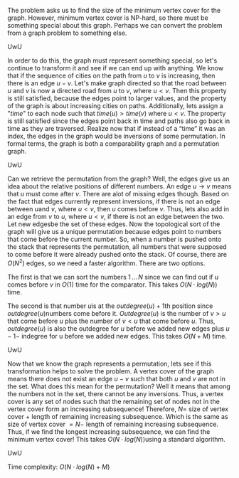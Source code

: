 The problem asks us to find the size of the minimum vertex cover for the graph. However, minimum vertex cover is NP-hard, so there must be something special about this graph. Perhaps we can convert the problem from a graph problem to something else. 

UwU

In order to do this, the graph must represent something special, so let's continue to transform it and see if we can end up with anything. We know that if the sequence of cities on the path from $u$ to $v$ is increasing, then there is an edge $u - v$. Let's make graph directed so that the road between $u$ and $v$ is now a directed road from $u$ to $v$, where $u < v$. Then this property is still satisfied, because the edges point to larger values, and the property of the graph is about increasing cities on paths. Additionally, lets assign a "$time$" to each node such that $time(u) > time(v)$ where $u < v$​. The property is still satisfied since the edges point back in time and paths also go back in time as they are traversed. Realize now that if instead of a “time” it was an index, the edges in the graph would be inversions of some permutation. In formal terms, the graph is both a comparability graph and a permutation graph. 

UwU

Can we retrieve the permutation from the graph? Well, the edges give us an idea about the relative positions of different numbers. An edge $u \rightarrow v$​​​​​​​​ means that $u$​​​​​​​​ must come after $v$​​​​​​​​. There are alot of missing edges though. Based on the fact that edges currently represent inversions, if there is not an edge between $u$​​​​​​​​ and $v$​​​​​​​​, where $u < v$​​​​​​​​, then $u$​​​​​​​​ comes before $v$​​​​​​​​. Thus, lets also add in an edge from $v$​​​​​​​​ to $u$​​​​​​​​, where $u < v$​​​​​​​​, if there is not an edge between the two. Let $\text{new edges}$​​​​​​​​ be the set of these edges. Now the topological sort of the graph will give us a unique permutation because edges point to numbers that come before the current number. So, when a number is pushed onto the stack that represents the permutation, all numbers that were supposed to come before it were already pushed onto the stack. Of course, there are $O(N^2)$​​ edges, so we need a faster algorithm. There are two options. 

The first is that we can sort the numbers $1 \, \dots \, N$​​ since we can find out if $u$​​ comes before $v$​​ in $O(1)$​​ time for the comparator. This takes $O(N \cdot log(N))$​​ time. 

The second is that number $u$​​​​ is at the $outdegree(u) + 1$​​​​th position since $outdegree(u)$​​​​ numbers come before it. $Outdegree(u)$ is the number of $v > u$ that come before $u$ plus the number of $v < u$ that come before $u$. Thus, $outdegree(u)$ is also the outdegree for $u$ before we added $\text{new edges}$ plus $u-1 -$ indegree for u before we added $\text{new edges}$. This takes $O(N + M)$​​​ time. 

UwU

Now that we know the graph represents a permutation, lets see if this transformation helps to solve the problem. A vertex cover of the graph means there does not exist an edge $u - v$ such that both $u$ and $v$ are not in the set. What does this mean for the permutation? Well it means that among the numbers not in the set, there cannot be any inversions. Thus, a vertex cover is any set of nodes such that the remaining set of nodes not in the vertex cover form an increasing subsequence! Therefore, $N =$ size of vertex cover + length of remaining increasing subsequence. Which is the same as size of vertex cover $= N -$ length of remaining increasing subsequence. Thus, if we find the longest increasing subsequence, we can find the minimum vertex cover! This takes $O(N \cdot log(N))$​​ using a standard algorithm.

UwU

Time complexity: $O(N \cdot log(N) + M)$​